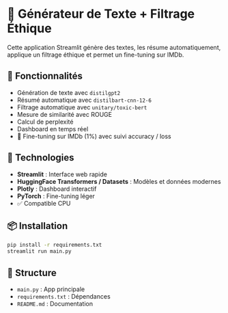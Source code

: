 # 🧠 Générateur de Texte + Filtrage Éthique

Cette application Streamlit génère des textes, les résume automatiquement, applique un filtrage éthique et permet un fine-tuning sur IMDb.

## 🚀 Fonctionnalités
- Génération de texte avec `distilgpt2`
- Résumé automatique avec `distilbart-cnn-12-6`
- Filtrage automatique avec `unitary/toxic-bert`
- Mesure de similarité avec ROUGE
- Calcul de perplexité
- Dashboard en temps réel
- 🔧 Fine-tuning sur IMDb (1%) avec suivi accuracy / loss

## 🧰 Technologies
- **Streamlit** : Interface web rapide
- **HuggingFace Transformers / Datasets** : Modèles et données modernes
- **Plotly** : Dashboard interactif
- **PyTorch** : Fine-tuning léger
- ✅ Compatible CPU

## 📦 Installation

```bash
pip install -r requirements.txt
streamlit run main.py
```

## 📁 Structure
- `main.py` : App principale
- `requirements.txt` : Dépendances
- `README.md` : Documentation
